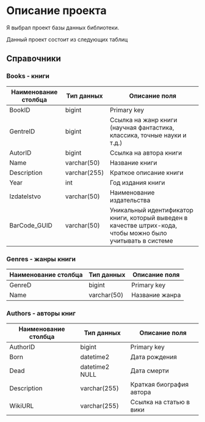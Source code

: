 
# Описание проекта

Я выбрал проект базы данных библиотеки.

Данный проект состоит из следующих таблиц

## Справочники

### Books - книги

Наименование столбца | Тип данных | Описание поля
------------ | -------------| -----------
BookID| bigint | Primary key
GentreID | bigint| Ссылка на жанр книги (научная фантастика, классика, точные науки и т.д.)
AutorID | bigint| Ссылка на автора книги
Name | varchar(50)| Название книги
Description | varchar(255)| Краткое описание книги
Year | int| Год издания книги
Izdatelstvo | varchar(50)| Наименование издательства
BarCode_GUID | varchar(50)| Уникальный идентификатор книги, который выведен в качестве штрих-кода, чтобы можно было учитывать в системе

### Genres - жанры книги

Наименование столбца | Тип данных | Описание поля
------------ | -------------| -----------
GenreD| bigint | Primary key
Name | varchar(50)| Название жанра


### Authors - авторы книг

Наименование столбца | Тип данных | Описание поля
------------ | -------------| -----------
AuthorID| bigint | Primary key
Born| datetime2 | Дата рождения
Dead| datetime2 NULL | Дата смерти
Description| varchar(255) | Краткая биография автора
WikiURL| varchar(255) | Ссылка на статью в вики

